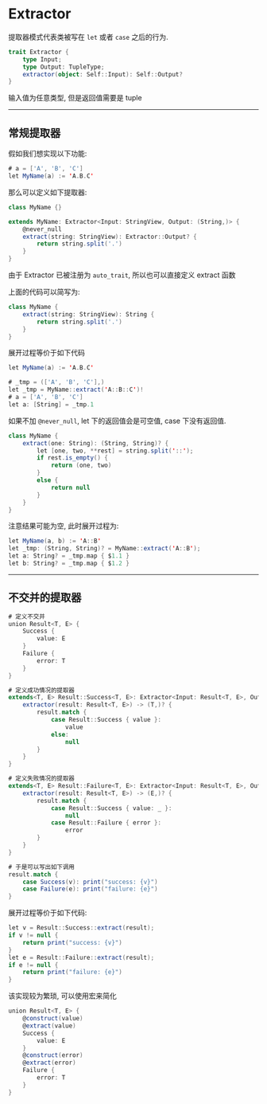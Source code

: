 # Extractor

提取器模式代表类被写在 `let` 或者 `case` 之后的行为.


```scala
trait Extractor {
    type Input;
    type Output: TupleType;
    extractor(object: Self::Input): Self::Output?
}
```

输入值为任意类型, 但是返回值需要是 tuple

---

## 常规提取器
假如我们想实现以下功能:

```scala
# a = ['A', 'B', 'C']
let MyName(a) := 'A.B.C'
```

那么可以定义如下提取器:

```scala
class MyName {}

extends MyName: Extractor<Input: StringView, Output: (String,)> {
    @never_null
    extract(string: StringView): Extractor::Output? {
        return string.split('.')
    }
}
```

由于 Extractor 已被注册为 `auto_trait`, 所以也可以直接定义 extract 函数

上面的代码可以简写为:

```scala
class MyName {
    extract(string: StringView): String {
        return string.split('.')
    }
}
```

展开过程等价于如下代码

```scala
let MyName(a) := 'A.B.C'

# _tmp = (['A', 'B', 'C'],)
let _tmp = MyName::extract('A::B::C')!
# a = ['A', 'B', 'C']
let a: [String] = _tmp.1
```

如果不加 `@never_null`, let 下的返回值会是可空值, case 下没有返回值.

```scala
class MyName {
    extract(one: String): (String, String)? {
        let [one, two, **rest] = string.split('::');
        if rest.is_empty() {
            return (one, two)
        }
        else {
            return null
        }
    }
}
```

注意结果可能为空, 此时展开过程为:

```scala
let MyName(a, b) := 'A::B'
let _tmp: (String, String)? = MyName::extract('A::B');
let a: String? = _tmp.map { $1.1 }
let b: String? = _tmp.map { $1.2 }
```

---

## 不交并的提取器


```scala
# 定义不交并
union Result<T, E> {
    Success {
        value: E
    }
    Failure {
        error: T
    }
}

# 定义成功情况的提取器
extends<T, E> Result::Success<T, E>: Extractor<Input: Result<T, E>, Output=(T,)> {
    extractor(result: Result<T, E>) -> (T,)? {
        result.match {
            case Result::Success { value }:
                value
            else:
                null
        }
    }
}

# 定义失败情况的提取器
extends<T, E> Result::Failure<T, E>: Extractor<Input: Result<T, E>, Output=(E,)> {
    extractor(result: Result<T, E>) -> (E,)? {
        result.match {
            case Result::Success { value: _ }:
                null
            case Result::Failure { error }:
                error
        }
    }
}

# 于是可以写出如下调用
result.match {
    case Success(v): print("success: {v}")
    case Failure(e): print("failure: {e}")
}
```

展开过程等价于如下代码:

```scala
let v = Result::Success::extract(result);
if v != null {
    return print("success: {v}")
}
let e = Result::Failure::extract(result);
if e != null {
    return print("failure: {e}")
}
```

该实现较为繁琐, 可以使用宏来简化

```scala
union Result<T, E> {
    @construct(value)
    @extract(value)
    Success {
        value: E
    }
    @construct(error)
    @extract(error)
    Failure {
        error: T
    }
}
```

